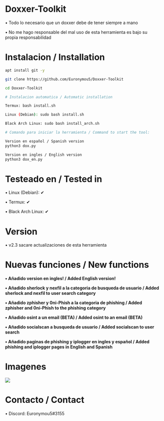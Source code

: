 # Doxxer-Toolkit
• Todo lo necesario que un doxxer debe de tener siempre a mano

• No me hago responsable del mal uso de esta herramienta es bajo su propia responsabilidad
# Instalacion / Installation
```bash
apt install git -y
```
```bash
git clone https://github.com/Euronymou5/Doxxer-Toolkit
```
```bash
cd Doxxer-Toolkit
```
```bash
# Instalacion automatica / Automatic installation

Termux: bash install.sh

Linux (Debian): sudo bash install.sh

Black Arch Linux: sudo bash install_arch.sh
```
```bash
# Comando para iniciar la herramienta / Command to start the tool:

Version en español / Spanish version
python3 dox.py

Version en ingles / English version
python3 dox_en.py
```
# Testeado en / Tested in
• Linux (Debian): ✔

• Termux: ✔

• Black Arch Linux: ✔
# Version
• v2.3 sacare actualizaciones de esta herramienta

# Nuevas funciones / New functions

**• Añadido version en ingles! / Added English version!**

**• Añadido sherlock y nexfil a la categoria de busqueda de usuario / Added sherlock and nexfil to user search category**

**• Añadido zphisher y 0ni-Phish a la categoria de phishing / Added zphisher and 0ni-Phish to the phishing category**

**• Añadido osint a un email (BETA) / Added osint to an email (BETA)**

**• Añadido socialscan a busqueda de usuario / Added socialscan to user search**

**• Añadido paginas de phishing y iplogger en ingles y español / Added phishing and iplogger pages in English and Spanish**

# Imagenes
<img src="https://media.discordapp.net/attachments/995599976463859713/1008188220678361088/doxxer_menu.png?width=590&height=431">

# Contacto / Contact
• Discord: Euronymou5#3155
